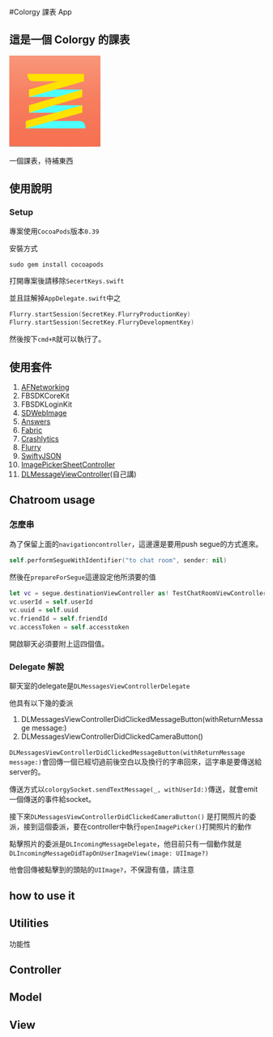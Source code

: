 #Colorgy 課表 App
## 這是一個 Colorgy 的課表
![image](./ColorgyCourse/Images.xcassets/AppIcon.appiconset/icon60_3x.png)

一個課表，待補東西

## 使用說明 
### Setup 
專案使用`CocoaPods`版本`0.39`

安裝方式

```
sudo gem install cocoapods
```

打開專案後請移除`SecertKeys.swift`

並且註解掉`AppDelegate.swift`中之

```swift
Flurry.startSession(SecretKey.FlurryProductionKey)
Flurry.startSession(SecretKey.FlurryDevelopmentKey)
```

然後按下`cmd+R`就可以執行了。

## 使用套件
1. [AFNetworking](https://github.com/AFNetworking/AFNetworking)
2. FBSDKCoreKit
3. FBSDKLoginKit 
3. [SDWebImage](https://github.com/rs/SDWebImage)
4. [Answers](http://try.crashlytics.com/answers/)
5. [Fabric](https://get.fabric.io/)
6. [Crashlytics](https://try.crashlytics.com/)
7. [Flurry](http://www.flurry.com/)
8. [SwiftyJSON](https://github.com/SwiftyJSON/SwiftyJSON)
9. [ImagePickerSheetController](https://github.com/larcus94/ImagePickerSheetController)
10. [DLMessageViewController](https://github.com/yoxisem544/DLChatView)(自己講)

## Chatroom usage
### 怎麼串
為了保留上面的`navigationcontroller`，這邊還是要用push segue的方式進來。

```swift
self.performSegueWithIdentifier("to chat room", sender: nil)
```

然後在`prepareForSegue`這邊設定他所須要的值

```swift
let vc = segue.destinationViewController as! TestChatRoomViewController
vc.userId = self.userId
vc.uuid = self.uuid
vc.friendId = self.friendId
vc.accessToken = self.accesstoken
```

開啟聊天必須要附上這四個值。

### Delegate 解說
聊天室的delegate是`DLMessagesViewControllerDelegate`

他具有以下幾的委派

1. DLMessagesViewControllerDidClickedMessageButton(withReturnMessage message:)
2. DLMessagesViewControllerDidClickedCameraButton()

`DLMessagesViewControllerDidClickedMessageButton(withReturnMessage message:)`會回傳一個已經切過前後空白以及換行的字串回來，這字串是要傳送給server的。

傳送方式以`colorgySocket.sendTextMessage(_, withUserId:)`傳送，就會emit一個傳送的事件給socket。

接下來`DLMessagesViewControllerDidClickedCameraButton()`
是打開照片的委派，接到這個委派，要在controller中執行`openImagePicker()`打開照片的動作

點擊照片的委派是`DLIncomingMessageDelegate`，他目前只有一個動作就是`DLIncomingMessageDidTapOnUserImageView(image: UIImage?)`

他會回傳被點擊到的頭貼的`UIImage?`，不保證有值，請注意



## how to use it


## Utilities
功能性

## Controller

## Model

## View